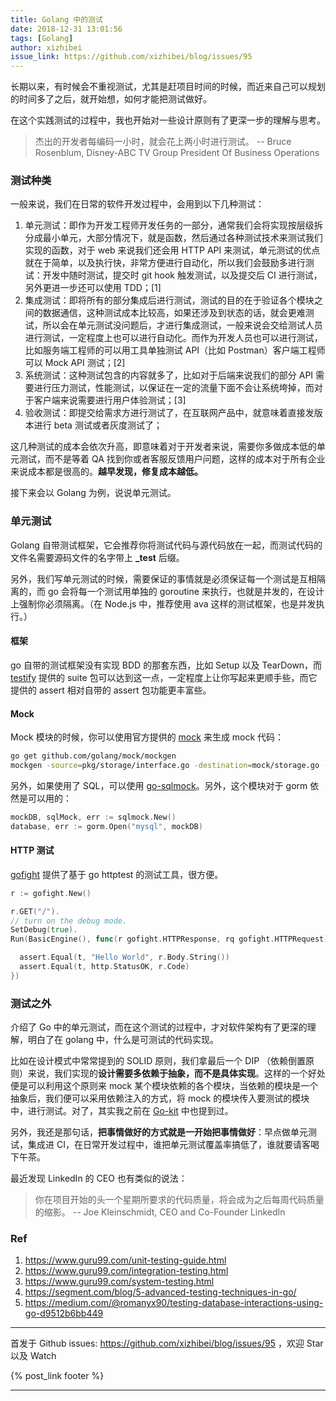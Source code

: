 ```yaml
---
title: Golang 中的测试
date: 2018-12-31 13:01:56
tags: [Golang]
author: xizhibei
issue_link: https://github.com/xizhibei/blog/issues/95
---
```

<!-- en_title: testing-in-golang -->

长期以来，有时候会不重视测试，尤其是赶项目时间的时候，而近来自己可以规划的时间多了之后，就开始想，如何才能把测试做好。

在这个实践测试的过程中，我也开始对一些设计原则有了更深一步的理解与思考。

> 杰出的开发者每编码一小时，就会花上两小时进行测试。 -- Bruce Rosenblum, Disney-ABC TV Group President Of Business Operations

<!-- more -->

### 测试种类

一般来说，我们在日常的软件开发过程中，会用到以下几种测试：

1.  单元测试：即作为开发工程师开发任务的一部分，通常我们会将实现按层级拆分成最小单元，大部分情况下，就是函数，然后通过各种测试技术来测试我们实现的函数，对于 web 来说我们还会用 HTTP API 来测试，单元测试的优点就在于简单，以及执行快，非常方便进行自动化，所以我们会鼓励多进行测试：开发中随时测试，提交时 git hook 触发测试，以及提交后 CI 进行测试，另外更进一步还可以使用 TDD；[1]
2.  集成测试：即将所有的部分集成后进行测试，测试的目的在于验证各个模块之间的数据通信，这种测试成本比较高，如果还涉及到状态的话，就会更难测试，所以会在单元测试没问题后，才进行集成测试，一般来说会交给测试人员进行测试，一定程度上也可以进行自动化。而作为开发人员也可以进行测试，比如服务端工程师的可以用工具单独测试 API（比如 Postman）客户端工程师可以 Mock API 测试；[2]
3.  系统测试：这种测试包含的内容就多了，比如对于后端来说我们的部分 API 需要进行压力测试，性能测试，以保证在一定的流量下面不会让系统垮掉，而对于客户端来说需要进行用户体验测试；[3]
4.  验收测试：即提交给需求方进行测试了，在互联网产品中，就意味着直接发版本进行 beta 测试或者灰度测试了；

这几种测试的成本会依次升高，即意味着对于开发者来说，需要你多做成本低的单元测试，而不是等着 QA 找到你或者客服反馈用户问题，这样的成本对于所有企业来说成本都是很高的。**越早发现，修复成本越低。**

接下来会以 Golang 为例，说说单元测试。

### 单元测试

Golang 自带测试框架，它会推荐你将测试代码与源代码放在一起，而测试代码的文件名需要源码文件的名字带上 **\_test** 后缀。

另外，我们写单元测试的时候，需要保证的事情就是必须保证每一个测试是互相隔离的，而 go 会将每一个测试用单独的 goroutine 来执行，也就是并发的，在设计上强制你必须隔离。（在 Node.js 中，推荐使用 ava 这样的测试框架，也是并发执行。）

#### 框架

go 自带的测试框架没有实现 BDD 的那套东西，比如 Setup 以及 TearDown，而 [testify](github.com/stretchr/testify) 提供的 suite 包可以达到这一点，一定程度上让你写起来更顺手些，而它提供的 assert 相对自带的 assert 包功能更丰富些。

#### Mock

Mock 模块的时候，你可以使用官方提供的 [mock](https://github.com/golang/mock) 来生成 mock 代码：

```bash
go get github.com/golang/mock/mockgen
mockgen -source=pkg/storage/interface.go -destination=mock/storage.go -package=mock
```

另外，如果使用了 SQL，可以使用 [go-sqlmock](https://github.com/DATA-DOG/go-sqlmock)。另外，这个模块对于 gorm 依然是可以用的：

```go
mockDB, sqlMock, err := sqlmock.New()
database, err := gorm.Open("mysql", mockDB)
```

#### HTTP 测试

[gofight](https://github.com/appleboy/gofight) 提供了基于 go httptest 的测试工具，很方便。

```go
r := gofight.New()

r.GET("/").
// turn on the debug mode.
SetDebug(true).
Run(BasicEngine(), func(r gofight.HTTPResponse, rq gofight.HTTPRequest) {

  assert.Equal(t, "Hello World", r.Body.String())
  assert.Equal(t, http.StatusOK, r.Code)
})
```

### 测试之外

介绍了 Go 中的单元测试，而在这个测试的过程中，才对软件架构有了更深的理解，明白了在 golang 中，什么是可测试的代码实现。

比如在设计模式中常常提到的 SOLID 原则，我们拿最后一个 DIP （依赖倒置原则）来说，我们实现的**设计需要多依赖于抽象，而不是具体实现**。这样的一个好处便是可以利用这个原则来 mock 某个模块依赖的各个模块，当依赖的模块是一个抽象后，我们便可以采用依赖注入的方式，将 mock 的模块传入要测试的模块中，进行测试。对了，其实我之前在 [Go-kit](https://github.com/xizhibei/blog/issues/78) 中也提到过。

另外，我还是那句话，**把事情做好的方式就是一开始把事情做好**：早点做单元测试，集成进 CI，在日常开发过程中，谁把单元测试覆盖率搞低了，谁就要请客喝下午茶。

最近发现 LinkedIn 的 CEO 也有类似的说法：

> 你在项目开始的头一个星期所要求的代码质量，将会成为之后每周代码质量的缩影。 -- Joe Kleinschmidt, CEO and Co-Founder LinkedIn

### Ref

1.  <https://www.guru99.com/unit-testing-guide.html>
2.  <https://www.guru99.com/integration-testing.html>
3.  <https://www.guru99.com/system-testing.html>
4.  <https://segment.com/blog/5-advanced-testing-techniques-in-go/>
5.  <https://medium.com/@romanyx90/testing-database-interactions-using-go-d9512b6bb449>


***
首发于 Github issues: https://github.com/xizhibei/blog/issues/95 ，欢迎 Star 以及 Watch

{% post_link footer %}
***